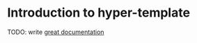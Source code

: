 # Introduction to hyper-template

TODO: write [great documentation](http://jacobian.org/writing/what-to-write/)
